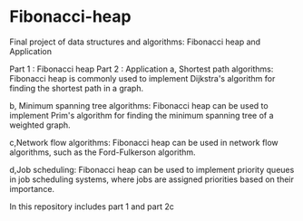 # Fibonacci-heap
Final project of data structures and algorithms: Fibonacci heap and Application

Part 1 : Fibonacci heap
Part 2 : Application
a, Shortest path algorithms: Fibonacci heap is commonly used to implement Dijkstra's algorithm for finding the shortest path in a graph.

b, Minimum spanning tree algorithms: Fibonacci heap can be used to implement Prim's algorithm for finding the minimum spanning tree of a weighted graph.

c,Network flow algorithms: Fibonacci heap can be used in network flow algorithms, such as the Ford-Fulkerson algorithm.

d,Job scheduling: Fibonacci heap can be used to implement priority queues in job scheduling systems, where jobs are assigned priorities based on their importance.

In this repository includes part 1 and part 2c

